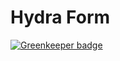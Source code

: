 # Hydra Form

[![Greenkeeper badge](https://badges.greenkeeper.io/blakeembrey/hydra-form.svg)](https://greenkeeper.io/)

